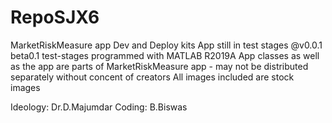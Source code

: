 # RepoSJX6
MarketRiskMeasure app Dev and Deploy kits
App still in test stages @v0.0.1 beta0.1 test-stages
programmed with MATLAB R2019A
App classes as well as the app are parts of MarketRiskMeasure app - may not be distributed separately without concent of creators 
All images included are stock images 

Ideology: Dr.D.Majumdar
Coding: B.Biswas

